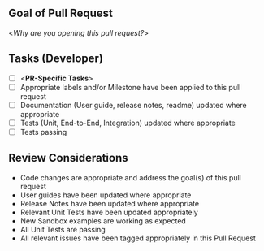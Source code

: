 ## Goal of Pull Request

<*Why are you opening this pull request?*>

## Tasks (Developer)

  - [ ] <**PR-Specific Tasks**>
  - [ ] Appropriate labels and/or Milestone have been applied to this pull request
  - [ ] Documentation (User guide, release notes, readme) updated where appropriate
  - [ ] Tests (Unit, End-to-End, Integration) updated where appropriate
  - [ ] Tests passing

## Review Considerations

  - Code changes are appropriate and address the goal(s) of this pull request 
  - User guides have been updated where appropriate
  - Release Notes have been updated where appropriate
  - Relevant Unit Tests have been updated appropriately
  - New Sandbox examples are working as expected
  - All Unit Tests are passing
  - All relevant issues have been tagged appropriately in this Pull Request

